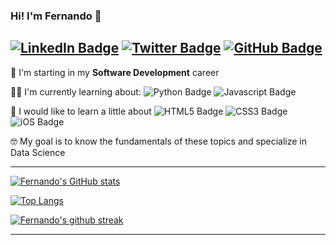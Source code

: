 ### Hi! I'm Fernando 🙌

[![LinkedIn Badge](https://img.shields.io/badge/LinkedIn-0077B5?style=plastic&logo=linkedin&logoColor=white&link=https://www.linkedin.com/in/ftrasvent)](https://www.linkedin.com/in/ftrasvent)
[![Twitter Badge](https://img.shields.io/badge/Twitter-1DA1F2?style=plastic&logo=twitter&logoColor=white&link=https://twitter.com/ftrasvent)](https://twitter.com/ftrasvent)
[![GitHub Badge](https://img.shields.io/badge/GitHub-100000?style=plastic&logo=github&logoColor=white&link=https://github.com/ftrasvent)](https://github.com/ftrasvent)
---

🚀 I'm starting in my **Software Development** career 


👨‍💻 I'm currently learning about: 
![Python Badge](https://img.shields.io/badge/Python-14354C?style=plastic&logo=python&logoColor=white)
![Javascript Badge](https://img.shields.io/badge/JavaScript-F7DF1E?style=plastic&logo=javascript&logoColor=black)

🤔 I would like to learn a little about 
![HTML5 Badge](https://img.shields.io/badge/HTML5-E34F26?style=plastic&logo=html5&logoColor=white)
![CSS3 Badge](https://img.shields.io/badge/CSS3-1572B6?style=plastic&logo=css3&logoColor=white)
![iOS Badge](https://img.shields.io/badge/iOS-000000?style=plastic&logo=Apple&logoColor=white)

🤓 My goal is to know the fundamentals of these topics and specialize in Data Science 

---
[![Fernando's GitHub stats](https://github-readme-stats.vercel.app/api?username=ftrasvent&show_icons=true&theme=algolia)](https://github.com/ftrasvent/github-readme-stats)

[![Top Langs](https://github-readme-stats.vercel.app/api/top-langs/?username=ftrasvent&theme=algolia)](https://github.com/ftrasvent/github-readme-stats)

[![Fernando's github streak](https://github-readme-streak-stats.herokuapp.com/?user=ftrasvent&theme=algolia)](https://github.com/ftrasvent/github-readme-streak-stats)

---
<!--
**ftrasvent/ftrasvent** is a ✨ _special_ ✨ repository because its `README.md` (this file) appears on your GitHub profile.

Here are some ideas to get you started:

- 🔭 I’m currently working on ...
- 🌱 I’m currently learning ...
- 👯 I’m looking to collaborate on ...
- 🤔 I’m looking for help with ...
- 💬 Ask me about ...
- 📫 How to reach me: ...
- 😄 Pronouns: ...
- ⚡ Fun fact: ...
-->
